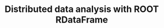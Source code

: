 ---
layout: default
title: Distributed data analysis with ROOT RDataFrame
authors: Vincenzo Eduardo Padulano, Javier Cervantes Villanueva, Enrico Guiraud and Enric Tejedor Saavedra
publication: 24th International Conference on Computing in High Energy and Nuclear Physics (CHEP 2019)
year: 2020
type: RDF
doi: 10.1051/epjconf/202024503009
---